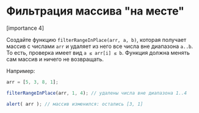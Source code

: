 # Фильтрация массива "на месте"

[importance 4]

Создайте функцию `filterRangeInPlace(arr, a, b)`, которая получает массив с числами `arr` и удаляет из него все числа вне диапазона `a..b`. 
То есть, проверка имеет вид `a ≤ arr[i] ≤ b`. Функция должна менять сам массив и ничего не возвращать.

Например:

```js
arr = [5, 3, 8, 1];

filterRangeInPlace(arr, 1, 4); // удалены числа вне диапазона 1..4

alert( arr ); // массив изменился: остались [3, 1]
```

